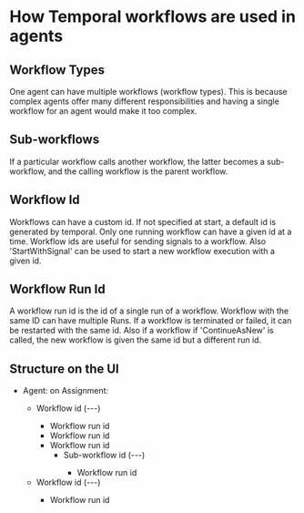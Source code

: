 # How Temporal workflows are used in agents

## Workflow Types

One agent can have multiple workflows (workflow types). This is because complex agents offer many different responsibilities and having a single workflow for an agent would make it too complex.

## Sub-workflows

If a particular workflow calls another workflow, the latter becomes a sub-workflow, and the calling workflow is the parent workflow.

## Workflow Id

Workflows can have a custom id. If not specified at start, a default id is generated by temporal. Only one running workflow can have a given id at a time. Workflow ids are useful for sending signals to a workflow. Also 'StartWithSignal' can be used to start a new workflow execution with a given id.

## Workflow Run Id

A workflow run id is the id of a single run of a workflow. Workflow with the same ID can have multiple Runs. If a workflow is terminated or failed, it can be restarted with the same id. Also if a workflow if 'ContinueAsNew' is called, the new workflow is given the same id but a different run id.

## Structure on the UI

- Agent: <Agent-name> on Assignment: <assignment-name>
    - Workflow id  (<agent-name>-<assignment-name>-<workflow-type>-<custom-key>)
      - Workflow run id
      - Workflow run id
      - Workflow run id
        - Sub-workflow id  (<agent-name>-<assignment-name>-<workflow-type>-<custom-key>)
            - Workflow run id
    - Workflow id  (<agent-name>-<assignment-name>-<workflow-type>-<custom-key>)
      - Workflow run id
